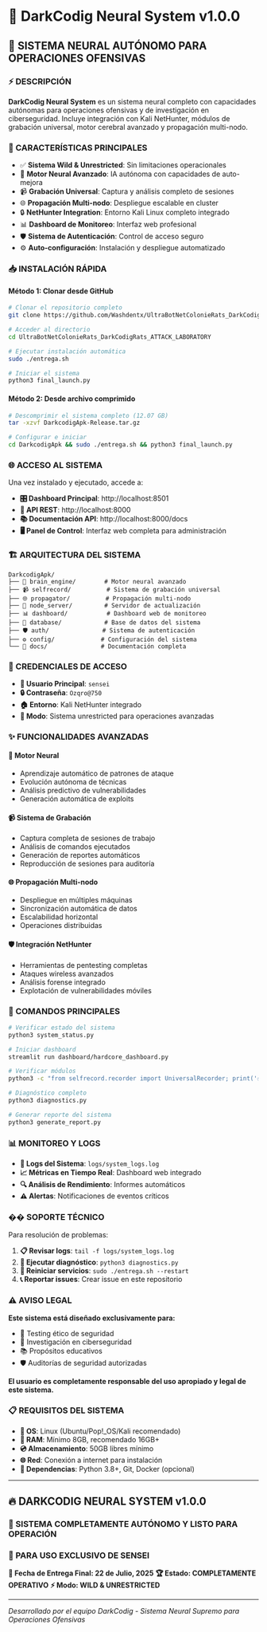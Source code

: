 # 🧠 DarkCodig Neural System v1.0.0

## 🔐 SISTEMA NEURAL AUTÓNOMO PARA OPERACIONES OFENSIVAS

### ⚡ DESCRIPCIÓN
**DarkCodig Neural System** es un sistema neural completo con capacidades autónomas para operaciones ofensivas y de investigación en ciberseguridad. Incluye integración con Kali NetHunter, módulos de grabación universal, motor cerebral avanzado y propagación multi-nodo.

### 🚀 CARACTERÍSTICAS PRINCIPALES

- ✅ **Sistema Wild & Unrestricted**: Sin limitaciones operacionales
- 🧠 **Motor Neural Avanzado**: IA autónoma con capacidades de auto-mejora
- 📹 **Grabación Universal**: Captura y análisis completo de sesiones
- 🌐 **Propagación Multi-nodo**: Despliegue escalable en cluster
- 🔒 **NetHunter Integration**: Entorno Kali Linux completo integrado
- 📊 **Dashboard de Monitoreo**: Interfaz web profesional
- 🛡️ **Sistema de Autenticación**: Control de acceso seguro
- ⚙️ **Auto-configuración**: Instalación y despliegue automatizado

### 📥 INSTALACIÓN RÁPIDA

#### Método 1: Clonar desde GitHub
```bash
# Clonar el repositorio completo
git clone https://github.com/Washdentx/UltraBotNetColonieRats_DarkCodigRats_ATTACK_LABORATORY.git

# Acceder al directorio
cd UltraBotNetColonieRats_DarkCodigRats_ATTACK_LABORATORY

# Ejecutar instalación automática
sudo ./entrega.sh

# Iniciar el sistema
python3 final_launch.py
```

#### Método 2: Desde archivo comprimido
```bash
# Descomprimir el sistema completo (12.07 GB)
tar -xzvf DarkcodigApk-Release.tar.gz

# Configurar e iniciar
cd DarkcodigApk && sudo ./entrega.sh && python3 final_launch.py
```

### 🌐 ACCESO AL SISTEMA

Una vez instalado y ejecutado, accede a:

- **🎛️ Dashboard Principal**: http://localhost:8501
- **🔌 API REST**: http://localhost:8000  
- **📚 Documentación API**: http://localhost:8000/docs
- **🖥️ Panel de Control**: Interfaz web completa para administración

### 🏗️ ARQUITECTURA DEL SISTEMA

```
DarkcodigApk/
├── 🧠 brain_engine/        # Motor neural avanzado
├── 📹 selfrecord/          # Sistema de grabación universal  
├── 🌐 propagator/          # Propagación multi-nodo
├── 🔄 node_server/         # Servidor de actualización
├── 📊 dashboard/           # Dashboard web de monitoreo
├── 💾 database/            # Base de datos del sistema
├── 🛡️ auth/               # Sistema de autenticación
├── ⚙️ config/             # Configuración del sistema
└── 📖 docs/               # Documentación completa
```

### 🔐 CREDENCIALES DE ACCESO

- **👤 Usuario Principal**: `sensei`
- **🔒 Contraseña**: `Ozqro@750`
- **🏠 Entorno**: Kali NetHunter integrado
- **🎯 Modo**: Sistema unrestricted para operaciones avanzadas

### ✨ FUNCIONALIDADES AVANZADAS

#### 🧠 Motor Neural
- Aprendizaje automático de patrones de ataque
- Evolución autónoma de técnicas
- Análisis predictivo de vulnerabilidades
- Generación automática de exploits

#### 📹 Sistema de Grabación
- Captura completa de sesiones de trabajo
- Análisis de comandos ejecutados
- Generación de reportes automáticos
- Reproducción de sesiones para auditoría

#### 🌐 Propagación Multi-nodo
- Despliegue en múltiples máquinas
- Sincronización automática de datos
- Escalabilidad horizontal
- Operaciones distribuidas

#### 🛡️ Integración NetHunter
- Herramientas de pentesting completas
- Ataques wireless avanzados
- Análisis forense integrado
- Explotación de vulnerabilidades móviles

### 🔧 COMANDOS PRINCIPALES

```bash
# Verificar estado del sistema
python3 system_status.py

# Iniciar dashboard
streamlit run dashboard/hardcore_dashboard.py

# Verificar módulos
python3 -c "from selfrecord.recorder import UniversalRecorder; print('✅ Recorder OK')"

# Diagnóstico completo
python3 diagnostics.py

# Generar reporte del sistema
python3 generate_report.py
```

### 📊 MONITOREO Y LOGS

- **📁 Logs del Sistema**: `logs/system_logs.log`
- **📈 Métricas en Tiempo Real**: Dashboard web integrado
- **🔍 Análisis de Rendimiento**: Informes automáticos
- **⚠️ Alertas**: Notificaciones de eventos críticos

### �� SOPORTE TÉCNICO

Para resolución de problemas:

1. **📋 Revisar logs**: `tail -f logs/system_logs.log`
2. **🔧 Ejecutar diagnóstico**: `python3 diagnostics.py`
3. **🔄 Reiniciar servicios**: `sudo ./entrega.sh --restart`
4. **📞 Reportar issues**: Crear issue en este repositorio

### ⚠️ AVISO LEGAL

**Este sistema está diseñado exclusivamente para:**
- 🎯 Testing ético de seguridad
- 🔬 Investigación en ciberseguridad  
- 📚 Propósitos educativos
- 🛡️ Auditorías de seguridad autorizadas

**El usuario es completamente responsable del uso apropiado y legal de este sistema.**

### 📋 REQUISITOS DEL SISTEMA

- **🐧 OS**: Linux (Ubuntu/Pop!_OS/Kali recomendado)
- **💾 RAM**: Mínimo 8GB, recomendado 16GB+
- **💿 Almacenamiento**: 50GB libres mínimo
- **🌐 Red**: Conexión a internet para instalación
- **🔧 Dependencias**: Python 3.8+, Git, Docker (opcional)

---

## 🔥 DARKCODIG NEURAL SYSTEM v1.0.0
### 🎯 SISTEMA COMPLETAMENTE AUTÓNOMO Y LISTO PARA OPERACIÓN
### 🚀 PARA USO EXCLUSIVO DE SENSEI

**📅 Fecha de Entrega Final: 22 de Julio, 2025**
**🏆 Estado: COMPLETAMENTE OPERATIVO**
**⚡ Modo: WILD & UNRESTRICTED**

---

*Desarrollado por el equipo DarkCodig - Sistema Neural Supremo para Operaciones Ofensivas*
